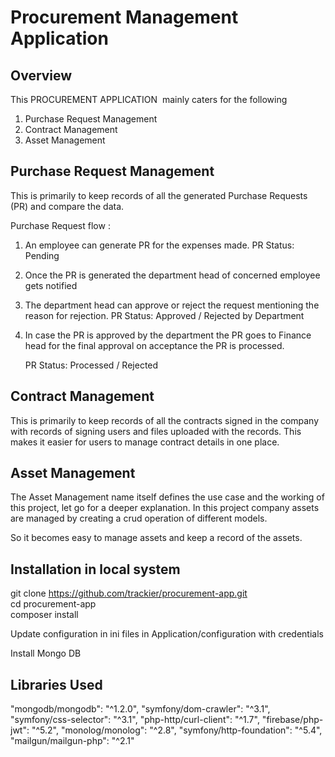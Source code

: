 # Procurement Management Application


## Overview

This PROCUREMENT APPLICATION  mainly caters for the following

1. Purchase Request Management
2. Contract Management
3. Asset Management

## Purchase Request Management

This is primarily to keep records of all the generated Purchase Requests (PR) and compare the data. 

Purchase Request flow :

1. An employee can generate PR for the expenses made. PR Status: Pending
2. Once the PR is generated the department head of concerned employee gets notified 
3. The department head can approve or reject the request mentioning the reason for rejection. PR Status: Approved / Rejected by Department
4. In case the PR is approved by the department  the PR goes to Finance head for the final approval on acceptance the PR is processed. 
    
    PR Status: Processed / Rejected
## **Contract Management**

This is primarily to keep records of all the contracts signed in the company with records of signing users and files uploaded with the records. This makes it easier for users to manage contract details in one place.

## Asset Management

The Asset Management  name itself defines the use case and the working of this project, let go for a deeper explanation. In this project company assets are managed by creating a crud operation of different models.

So it becomes easy to manage assets and keep a record of the assets.

## Installation in local system

git clone https://github.com/trackier/procurement-app.git<br>
cd procurement-app<br>
composer install 

Update configuration in ini files in Application/configuration with credentials 

Install Mongo DB 

## Libraries Used

"mongodb/mongodb": "^1.2.0",
"symfony/dom-crawler": "^3.1",
"symfony/css-selector": "^3.1",
"php-http/curl-client": "^1.7",
"firebase/php-jwt": "^5.2",
"monolog/monolog": "^2.8",
"symfony/http-foundation": "^5.4",
"mailgun/mailgun-php": "^2.1"


